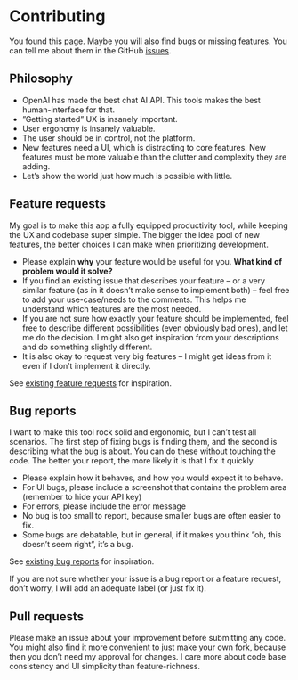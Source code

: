 # Contributing

You found this page. Maybe you will also find bugs or missing features. You can tell me about them in the GitHub [issues](https://github.com/felixbade/chatgpt-web-ui/issues).

## Philosophy
- OpenAI has made the best chat AI API. This tools makes the best human-interface for that.
- ”Getting started” UX is insanely important.
- User ergonomy is insanely valuable.
- The user should be in control, not the platform.
- New features need a UI, which is distracting to core features. New features must be more valuable than the clutter and complexity they are adding.
- Let’s show the world just how much is possible with little.

## Feature requests
My goal is to make this app a fully equipped productivity tool, while keeping the UX and codebase super simple. The bigger the idea pool of new features, the better choices I can make when prioritizing development.
- Please explain **why** your feature would be useful for you. **What kind of problem would it solve?**
- If you find an existing issue that describes your feature – or a very similar feature (as in it doesn’t make sense to implement both) – feel free to add your use-case/needs to the comments. This helps me understand which features are the most needed.
- If you are not sure how exactly your feature should be implemented, feel free to describe different possibilities (even obviously bad ones), and let me do the decision. I might also get inspiration from your descriptions and do something slightly different.
- It is also okay to request very big features – I might get ideas from it even if I don’t implement it directly.

See [existing feature requests](https://github.com/felixbade/chatgpt-web-ui/issues?q=is%3Aissue+label%3Aenhancement) for inspiration.

## Bug reports
I want to make this tool rock solid and ergonomic, but I can’t test all scenarios. The first step of fixing bugs is finding them, and the second is describing what the bug is about. You can do these without touching the code. The better your report, the more likely it is that I fix it quickly.

- Please explain how it behaves, and how you would expect it to behave.
- For UI bugs, please include a screenshot that contains the problem area (remember to hide your API key)
- For errors, please include the error message
- No bug is too small to report, because smaller bugs are often easier to fix.
- Some bugs are debatable, but in general, if it makes you think ”oh, this doesn’t seem right”, it’s a bug.

See [existing bug reports](https://github.com/felixbade/chatgpt-web-ui/issues?q=is%3Aissue+label%3Abug+) for inspiration.

If you are not sure whether your issue is a bug report or a feature request, don’t worry, I will add an adequate label (or just fix it).

## Pull requests
Please make an issue about your improvement before submitting any code. You might also find it more convenient to just make your own fork, because then you don’t need my approval for changes. I care more about code base consistency and UI simplicity than feature-richness.
